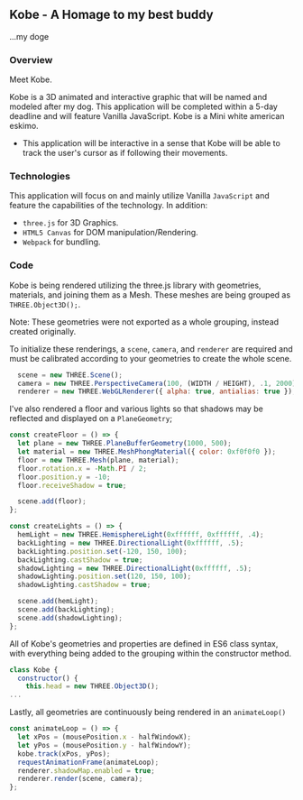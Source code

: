 ## Kobe - A Homage to my best buddy
...my doge

### Overview

Meet Kobe.

Kobe is a 3D animated and interactive graphic that will be named and modeled after my dog. This application will be completed within a 5-day deadline and will feature Vanilla JavaScript. Kobe is a Mini white american eskimo.

  * This application will be interactive in a sense that Kobe will be able to track the user's cursor as if following their movements.


### Technologies

This application will focus on and mainly utilize Vanilla `JavaScript` and feature the capabilities of the technology. In addition:

  * `three.js` for 3D Graphics.
  * `HTML5 Canvas` for DOM manipulation/Rendering.
  * `Webpack` for bundling.


### Code

Kobe is being rendered utilizing the three.js library with geometries, materials, and joining them as a Mesh. These meshes are being grouped as `THREE.Object3D();`.

Note: These geometries were not exported as a whole grouping, instead created originally.

To initialize these renderings, a `scene`, `camera`, and `renderer` are required and must be calibrated according to your geometries to create the whole scene.

```javascript
  scene = new THREE.Scene();
  camera = new THREE.PerspectiveCamera(100, (WIDTH / HEIGHT), .1, 2000);
  renderer = new THREE.WebGLRenderer({ alpha: true, antialias: true });
```

I've also rendered a floor and various lights so that shadows may be reflected and displayed on a `PlaneGeometry`;

```javascript
const createFloor = () => {
  let plane = new THREE.PlaneBufferGeometry(1000, 500);
  let material = new THREE.MeshPhongMaterial({ color: 0xf0f0f0 });
  floor = new THREE.Mesh(plane, material);
  floor.rotation.x = -Math.PI / 2;
  floor.position.y = -10;
  floor.receiveShadow = true;

  scene.add(floor);
};

const createLights = () => {
  hemLight = new THREE.HemisphereLight(0xffffff, 0xffffff, .4);
  backLighting = new THREE.DirectionalLight(0xffffff, .5);
  backLighting.position.set(-120, 150, 100);
  backLighting.castShadow = true;
  shadowLighting = new THREE.DirectionalLight(0xffffff, .5);
  shadowLighting.position.set(120, 150, 100);
  shadowLighting.castShadow = true;

  scene.add(hemLight);
  scene.add(backLighting);
  scene.add(shadowLighting);
};
```

All of Kobe's geometries and properties are defined in ES6 class syntax, with everything being added to the grouping within the constructor method.

```javascript
class Kobe {
  constructor() {
    this.head = new THREE.Object3D();
...
```

Lastly, all geometries are continuously being rendered in an `animateLoop()`

```javascript
const animateLoop = () => {
  let xPos = (mousePosition.x - halfWindowX);
  let yPos = (mousePosition.y - halfWindowY);
  kobe.track(xPos, yPos);
  requestAnimationFrame(animateLoop);
  renderer.shadowMap.enabled = true;
  renderer.render(scene, camera);
};
```